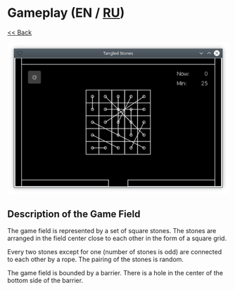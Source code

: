 # Gameplay (EN / [RU](gameplay_ru.md))

[<< Back](README.md)

![](screenshot.png)

## Description of the Game Field

The game field is represented by a set of square stones. The stones are arranged in the field center close to each other in the form of a square grid.

Every two stones except for one (number of stones is odd) are connected to each other by a rope. The pairing of the stones is random.

The game field is bounded by a barrier. There is a hole in the center of the bottom side of the barrier.
